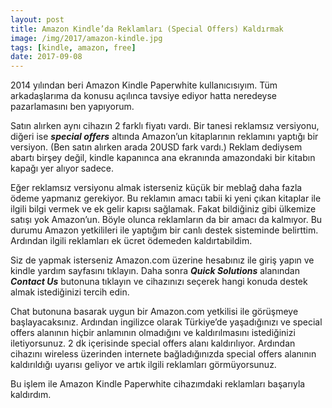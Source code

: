 ```yaml
---
layout: post
title: Amazon Kindle’da Reklamları (Special Offers) Kaldırmak
image: /img/2017/amazon-kindle.jpg
tags: [kindle, amazon, free]
date: 2017-09-08
---
```


2014 yılından beri Amazon Kindle Paperwhite kullanıcısıyım. Tüm arkadaşlarıma da konusu açılınca tavsiye ediyor hatta neredeyse pazarlamasını ben yapıyorum.

Satın alırken aynı cihazın 2 farklı fiyatı vardı. Bir tanesi reklamsız versiyonu, diğeri ise ***special offers*** altında Amazon’un kitaplarının reklamını yaptığı bir versiyon. (Ben satın alırken arada 20USD fark vardı.) Reklam dediysem abartı birşey değil, kindle kapanınca ana ekranında amazondaki bir kitabın kapağı yer alıyor sadece.

Eğer reklamsız versiyonu almak isterseniz küçük bir meblağ daha fazla ödeme yapmanız gerekiyor. Bu reklamın amacı tabii ki yeni çıkan kitaplar ile ilgili bilgi vermek ve ek gelir kapısı sağlamak. Fakat bildiğiniz gibi ülkemize satışı yok Amazon’un. Böyle olunca reklamların da bir amacı da kalmıyor. Bu durumu Amazon yetkilileri ile yaptığım bir canlı destek sisteminde belirttim. Ardından ilgili reklamları ek ücret ödemeden kaldırtabildim.

Siz de yapmak isterseniz Amazon.com üzerine hesabınız ile giriş yapın ve kindle yardım sayfasını tıklayın. Daha sonra ***Quick Solutions*** alanından ***Contact Us*** butonuna tıklayın ve cihazınızı seçerek hangi konuda destek almak istediğinizi tercih edin.

Chat butonuna basarak uygun bir Amazon.com yetkilisi ile görüşmeye başlayacaksınız. Ardından ingilizce olarak Türkiye’de yaşadığınızı ve special offers alanının hiçbir anlamının olmadığını ve kaldırılmasını istediğinizi iletiyorsunuz. 2 dk içerisinde special offers alanı kaldırılıyor. Ardından cihazını wireless üzerinden internete bağladığınızda special offers alanının kaldırıldığı uyarısı geliyor ve artık ilgili reklamları görmüyorsunuz.

Bu işlem ile Amazon Kindle Paperwhite cihazımdaki reklamları başarıyla kaldırdım.
